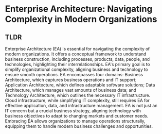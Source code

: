 #  Enterprise Architecture: Navigating Complexity in Modern Organizations

## TLDR

Enterprise Architecture (EA) is essential for navigating the complexity of modern organizations. It offers a conceptual framework to understand business construction, including processes, products, data, people, and technologies, highlighting their interrelationships. EA's primary goal is to simplify organizational complexity, aligning business and technology to ensure smooth operations. EA encompasses four domains: Business Architecture, which captures business operations and IT support; Application Architecture, which defines adaptable software solutions; Data Architecture, which manages vast amounts of business data; and Technology Architecture, which outlines the necessary IT infrastructure. Cloud infrastructure, while simplifying IT complexity, still requires EA for effective application, data, and infrastructure management. EA is not just an IT concern but a crucial business strategy, aligning technology with business objectives to adapt to changing markets and customer needs. Embracing EA allows organizations to manage operations structurally, equipping them to handle modern business challenges and opportunities.